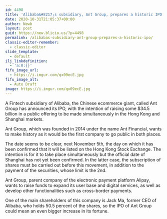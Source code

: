 ```yaml
---
id: 4498
title: 'Alibaba&#8217;s subsidiary, Ant Group, prepares a historic IPO'
date: 2020-10-31T21:05:37+00:00
author: Newb
layout: post
guid: https://new.blicio.us/?p=4498
permalink: /alibabas-subsidiary-ant-group-prepares-a-historic-ipo/
classic-editor-remember:
  - classic-editor
slide_template:
  - default
ilj_linkdefinition:
  - 'a:0:{}'
fifu_image_url:
  - https://i.imgur.com/qx09ecE.jpg
fifu_image_alt:
  - Auto Draft
image: https://i.imgur.com/qx09ecE.jpg
---
```

A Fintech subsidiary of Alibaba, the Chinese ecommerce giant, called Ant Group has announced its IPO, with the intention of raising some $34.5 billion in a public offering to be made simultaneously in the Hong Kong and Shanghai markets.

Ant Group, which was founded in 2014 under the name Ant Financial, wants to make history as it would be the first company to go public in both places. 

The date seems to be clear, next November 5th, the day on which it has been confirmed that it will be listed on the Hong Kong Stock Exchange. The intention is for it to take place simultaneously but the official date of Shanghai has not yet been confirmed. In the latter case, the subscription of shares must be carried out before this movement, in addition to the payment of the securities, whose limit is the 2nd. 

Ant Group, parent company of the electronic payment platform Alipay, wants to raise funds to expand its user base and digital services, as well as develop other functionalities such as cross-border payments.

One of the main shareholders of this company is Jack Ma, former CEO of Alibaba, who holds 50.5 percent of the shares, so the IPO of Ant Group could mean an even bigger increase in its fortune.